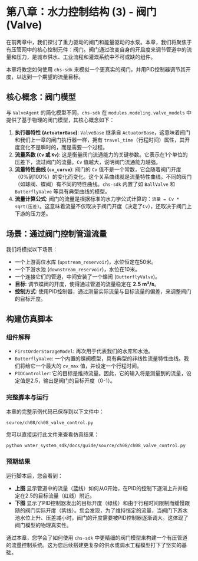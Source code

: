 # 第八章：水力控制结构 (3) - 阀门 (Valve)

在前两章中，我们探讨了重力驱动的闸门和能量驱动的水泵。本章，我们将聚焦于有压管网中的核心控制元件：阀门。阀门通过改变自身的开启度来调节管道中的流量和压力，是城市供水、工业流程和灌溉系统中不可或缺的组件。

本章将教您如何使用 `chs-sdk` 来模拟一个更真实的阀门，并用PID控制器调节其开度，以达到一个期望的流量目标。

## 核心概念：阀门模型

与 `ValveAgent` 的简化模型不同，`chs-sdk` 在 `modules.modeling.valve_models` 中提供了基于物理的阀门模型，其核心概念如下：

1.  **执行器特性 (`ActuatorBase`)**: `ValveBase` 继承自 `ActuatorBase`，这意味着阀门和我们上一章的闸门执行器一样，拥有 `travel_time`（行程时间）属性，其开度变化不是瞬时的，而是需要一个过程。
2.  **流量系数 (`Cv` 或 `Kv`)**: 这是衡量阀门流通能力的关键参数。它表示在1个单位的压差下，流过阀门的流量。`Cv` 值越大，说明阀门流通能力越强。
3.  **流量特性曲线 (`cv_curve`)**: 阀门的 `Cv` 值不是一个常数，它会随着阀门开度（0%到100%）的变化而变化。这个关系曲线就是流量特性曲线。不同的阀门（如球阀、蝶阀）有不同的特性曲线。`chs-sdk` 内置了如 `BallValve` 和 `ButterflyValve` 等具有典型曲线的模型。
4.  **流量计算公式**: 阀门的流量是根据标准的水力学公式计算的：`流量 = Cv * sqrt(压差)`。这意味着流量不仅取决于阀门开度（决定了`Cv`），还取决于阀门上下游的压力差。

## 场景：通过阀门控制管道流量

我们将模拟以下场景：
*   一个上游高位水库 (`upstream_reservoir`)，水位恒定在50米。
*   一个下游水池 (`downstream_reservoir`)，水位在10米。
*   一个连接它们的管道，中间安装了一个蝶阀 (`ButterflyValve`)。
*   **目标**: 调节蝶阀的开度，使得通过管道的流量稳定在 **2.5 m³/s**。
*   **控制方式**: 使用PID控制器，通过测量实际流量与目标流量的偏差，来调整阀门的目标开度。

## 构建仿真脚本

### 组件解释

*   `FirstOrderStorageModel`: 再次用于代表我们的水库和水池。
*   `ButterflyValve`: 一个内置的蝶阀模型，具有典型的非线性流量特性曲线。我们将给它一个最大的 `cv_max` 值，并设定一个行程时间。
*   `PIDController`: 它的目标是维持流量。因此，它的输入将是测量到的流量，设定值是2.5，输出是阀门的目标开度（0-1）。

### 完整脚本与运行

本章的完整示例代码已保存到以下文件中：

`source/ch08/ch08_valve_control.py`

您可以直接运行此文件来查看仿真结果：

```bash
python water_system_sdk/docs/guide/source/ch08/ch08_valve_control.py
```

### 预期结果

运行脚本后，您会看到：
*   **上图** 显示管道中的流量（蓝线）如何从0开始，在PID的控制下逐渐上升并稳定在2.5的目标流量（红线）附近。
*   **下图** 显示了PID控制器发出的目标开度（绿线）和由于行程时间限制而缓慢跟随的阀门实际开度（紫线）。您会发现，为了维持恒定的流量，当阀门下游水池水位上升、压差减小时，阀门的开度需要被PID控制器逐渐调大。这体现了阀门模型的物理真实性。

通过本章，您学会了如何使用 `chs-sdk` 中更精细的阀门模型来构建一个有压管道的流量控制系统。这为您后续搭建更复杂的供水或调水工程模型打下了坚实的基础。
